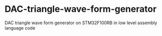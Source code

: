 # DAC-triangle-wave-form-generator
DAC triangle wave form generator on STM32F100RB  in low level assembly language code

